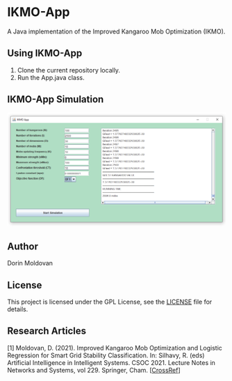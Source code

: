 # IKMO-App

A Java implementation of the Improved Kangaroo Mob Optimization (IKMO).

## Using IKMO-App

1. Clone the current repository locally.
2. Run the App.java class.

## IKMO-App Simulation

![IKMO-App Snapshot](ikmo_app_snapshot.PNG?raw=true "Title")

## Author

Dorin Moldovan

## License

This project is licensed under the GPL License, see the [LICENSE](LICENSE) file for details.

## Research Articles

[1] Moldovan, D. (2021). Improved Kangaroo Mob Optimization and Logistic Regression for Smart Grid Stability Classification. In: Silhavy, R. (eds) Artificial Intelligence in Intelligent Systems. CSOC 2021. Lecture Notes in Networks and Systems, vol 229. Springer, Cham. [[CrossRef](https://link.springer.com/chapter/10.1007/978-3-030-77445-5_44)]
